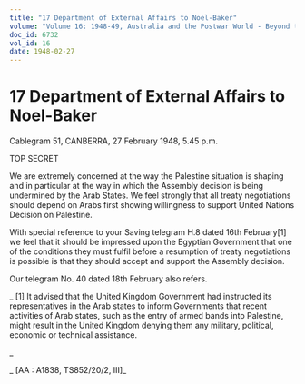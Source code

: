 ```yaml
---
title: "17 Department of External Affairs to Noel-Baker"
volume: "Volume 16: 1948-49, Australia and the Postwar World - Beyond the Region"
doc_id: 6732
vol_id: 16
date: 1948-02-27
---
```


# 17 Department of External Affairs to Noel-Baker

Cablegram 51, CANBERRA, 27 February 1948, 5.45 p.m.

TOP SECRET

We are extremely concerned at the way the Palestine situation is shaping and in particular at the way in which the Assembly decision is being undermined by the Arab States. We feel strongly that all treaty negotiations should depend on Arabs first showing willingness to support United Nations Decision on Palestine.

With special reference to your Saving telegram H.8 dated 16th February[1] we feel that it should be impressed upon the Egyptian Government that one of the conditions they must fulfil before a resumption of treaty negotiations is possible is that they should accept and support the Assembly decision.

Our telegram No. 40 dated 18th February also refers.

_ [1] It advised that the United Kingdom Government had instructed its representatives in the Arab states to inform Governments that recent activities of Arab states, such as the entry of armed bands into Palestine, might result in the United Kingdom denying them any military, political, economic or technical assistance.

_

_ [AA : A1838, TS852/20/2, III]_
